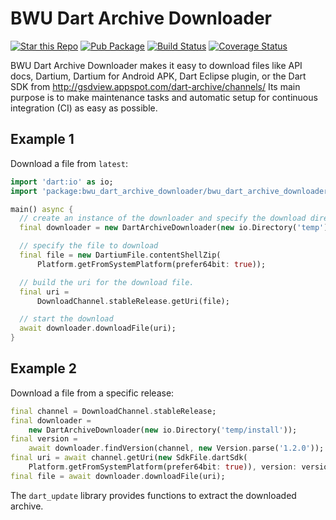 BWU Dart Archive Downloader
======

[![Star this Repo](https://img.shields.io/github/stars/bwu-dart/bwu_dart_archive_downloader.svg?style=flat)](https://github.com/bwu-dart/bwu_dart_archive_downloader)
[![Pub Package](https://img.shields.io/pub/v/bwu_dart_archive_downloader.svg?style=flat)](https://pub.dartlang.org/packages/bwu_dart_archive_downloader)
[![Build Status](https://travis-ci.org/bwu-dart/bwu_dart_archive_downloader.svg?branch=travis)](https://travis-ci.org/bwu-dart/bwu_dart_archive_downloader)
[![Coverage Status](https://coveralls.io/repos/bwu-dart/bwu_dart_archive_downloader/badge.svg)](https://coveralls.io/r/bwu-dart/bwu_dart_archive_downloader)

BWU Dart Archive Downloader makes it easy to download files like API docs,
Dartium, Dartium for Android APK, Dart Eclipse plugin, or the Dart SDK from 
http://gsdview.appspot.com/dart-archive/channels/
Its main purpose is to make maintenance tasks and automatic setup for continuous
integration (CI) as easy as possible.

## Example 1
Download a file from `latest`:

```Dart
import 'dart:io' as io;
import 'package:bwu_dart_archive_downloader/bwu_dart_archive_downloader.dart';

main() async {
  // create an instance of the downloader and specify the download directory.
  final downloader = new DartArchiveDownloader(new io.Directory('temp'));

  // specify the file to download
  final file = new DartiumFile.contentShellZip(
      Platform.getFromSystemPlatform(prefer64bit: true));

  // build the uri for the download file.
  final uri =
      DownloadChannel.stableRelease.getUri(file);

  // start the download
  await downloader.downloadFile(uri);
}

```

## Example 2
Download a file from a specific release:

```Dart
final channel = DownloadChannel.stableRelease;
final downloader =
    new DartArchiveDownloader(new io.Directory('temp/install'));
final version =
    await downloader.findVersion(channel, new Version.parse('1.2.0'));
final uri = await channel.getUri(new SdkFile.dartSdk(
    Platform.getFromSystemPlatform(prefer64bit: true)), version: version);
final file = await downloader.downloadFile(uri);
```      

The `dart_update` library provides functions to extract the downloaded archive.
